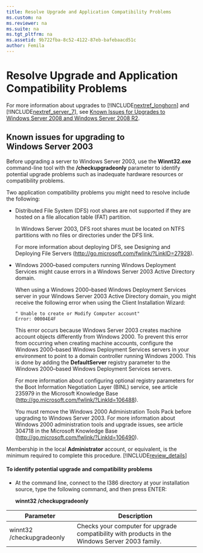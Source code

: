 ```yaml
---
title: Resolve Upgrade and Application Compatibility Problems
ms.custom: na
ms.reviewer: na
ms.suite: na
ms.tgt_pltfrm: na
ms.assetid: 9b722fba-8c52-4122-87eb-bafebaacd51c
author: Femila
---
```

# Resolve Upgrade and Application Compatibility Problems
For more information about upgrades to [!INCLUDE[nextref_longhorn](../Token/nextref_longhorn_md.md)] and [!INCLUDE[nextref_server_7](../Token/nextref_server_7_md.md)], see [Known Issues for Upgrades to Windows Server 2008 and Windows Server 2008 R2](assetId:///255b83fa-5f20-455a-b6b0-bef198979268#BKMK_KnownIssues).  
  
## Known issues for upgrading to Windows Server 2003  
Before upgrading a server to Windows Server 2003, use the **Winnt32.exe** command\-line tool with the **\/checkupgradeonly** parameter to identify potential upgrade problems such as inadequate hardware resources or compatibility problems.  
  
Two application compatibility problems you might need to resolve include the following:  
  
-   Distributed File System \(DFS\) root shares are not supported if they are hosted on a file allocation table \(FAT\) partition.  
  
    In Windows Server 2003, DFS root shares must be located on NTFS partitions with no files or directories under the DFS link.  
  
    For more information about deploying DFS, see Designing and Deploying File Servers \([http:\/\/go.microsoft.com\/fwlink\/?LinkID\=27928](http://go.microsoft.com/fwlink/?LinkID=27928)\).  
  
-   Windows 2000–based computers running Windows Deployment Services might cause errors in a Windows Server 2003 Active Directory domain.  
  
    When using a Windows 2000–based Windows Deployment Services server in your Windows Server 2003 Active Directory domain, you might receive the following error when using the Client Installation Wizard:  
  
    ```  
    " Unable to create or Modify Computer account"   
    Error: 00004E4F  
    ```  
  
    This error occurs because Windows Server 2003 creates machine account objects differently from Windows 2000. To prevent this error from occurring when creating machine accounts, configure the Windows 2000–based Windows Deployment Services servers in your environment to point to a domain controller running Windows 2000. This is done by adding the **DefaultServer** registry parameter to the Windows 2000–based Windows Deployment Services servers.  
  
    For more information about configuring optional registry parameters for the Boot Information Negotiation Layer \(BINL\) service, see article 235979 in the Microsoft Knowledge Base \([http:\/\/go.microsoft.com\/fwlink\/?LinkId\=106488](http://go.microsoft.com/fwlink/?LinkId=106488)\).  
  
    You must remove the Windows 2000 Administration Tools Pack before upgrading to Windows Server 2003. For more information about Windows 2000 administration tools and upgrade issues, see article 304718 in the Microsoft Knowledge Base \([http:\/\/go.microsoft.com\/fwlink\/?LinkId\=106490](http://go.microsoft.com/fwlink/?LinkId=106490)\).  
  
Membership in the local **Administrator** account, or equivalent, is the minimum required to complete this procedure. [!INCLUDE[review_details](../Token/review_details_md.md)]  
  
#### To identify potential upgrade and compatibility problems  
  
-   At the command line, connect to the I386 directory at your installation source, type the following command, and then press ENTER:  
  
    **winnt32 \/checkupgradeonly**  
  
|Parameter|Description|  
|-------------|---------------|  
|winnt32 \/checkupgradeonly|Checks your computer for upgrade compatibility with products in the Windows Server 2003 family.|  
  
